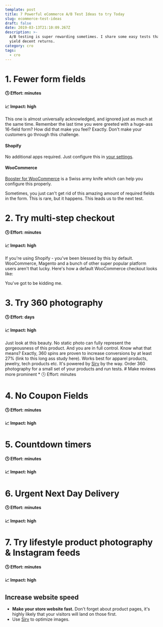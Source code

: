 ```yaml
---
template: post
title: 7 Powerful eCommerce A/B Test Ideas to try Today
slug: ecommerce-test-ideas
draft: false
date: 2019-03-13T21:10:09.267Z
description: >-
  A/B testing is super rewarding sometimes. I share some easy tests that can
  yield decent returns.
category: cro
tags:
  - cro
---
```

# 1. Fewer form fields
#### 🕓 Effort: minutes
#### 📈 Impact: high

This one is almost universally acknowledged, and ignored just as much at the same time. 
Remember the last time you were greeted with a huge-ass 16-field form? 
How did that make you feel? 
Exactly. Don't make your customers go through this challenge.

#### Shopify
No additional apps required. Just configure this in [your settings](https://help.shopify.com/manual/sell-online/checkout-settings/checkout-form-options).

#### WooCommerce
[Booster for WooCommerce](https://booster.io/) is a Swiss army knife which can help you configure this properly.

Sometimes, you just can't get rid of this amazing amount of required fields in the form. This is rare, but it happens. 
This leads us to the next test.
# 2. Try multi-step checkout
#### 🕓 Effort: minutes
#### 📈 Impact: high
If you're using Shopify - you've been blessed by this by default. 
WooCommerce, Magento and a bunch of other super popular platform users aren't that lucky. 
Here's how a default WooCommerce checkout looks like:

You've got to be kidding me. 

# 3. Try 360 photography
#### 🕓 Effort: days
#### 📈 Impact: high
<div class="Sirv" data-src="https://demo.sirv.com/DiamondRing/DiamondRing.spin"></div>
<script src="https://scripts.sirv.com/sirv.js"></script>
Just look at this beauty. No static photo can fully represent the gorgeousness of this product. And you are in full control. Know what that means? Exactly, 360 spins are proven to increase conversions by at least 27% (link to this long ass study here). Works best for apparel products, jewelry, tech products etc. 
It's powered by <a href="https://sirv.com">Sirv</a> by the way.
Order 360 photography for a small set of your products and run tests.
# Make reviews more prominent
* 🕓 Effort: minutes

# 4. No Coupon Fields
#### 🕓 Effort: minutes
#### 📈 Impact: high



# 5. Countdown timers
#### 🕓 Effort: minutes
#### 📈 Impact: high

# 6. Urgent Next Day Delivery
#### 🕓 Effort: minutes
#### 📈 Impact: high

# 7. Try lifestyle product photography & Instagram feeds
#### 🕓 Effort: minutes
#### 📈 Impact: high


## Increase website speed
- **Make your store website fast.** Don't forget about product pages, it's highly likely that your visitors will land on those first.
- Use [Sirv](https://sirv.com/?utm_source=varyvoda.com) to optimize images.
